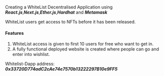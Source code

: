 Creating a WhiteList Decentralised Application using **_React.js_**,**_Next.js_**,**_Ether.js_**,**_Hardhat_** and **_Metamask_**

WhiteList users get access to NFTs before it has been released.

#### Features

1. WhiteList access is given to first 10 users for free who want to get in.
2. A fully functional deployed website is created where people can go and enter into wishlist.

Whitelist-Dapp address: **_0x33720D774adC2cAe74e7570b13222297B10e9FF5_**
